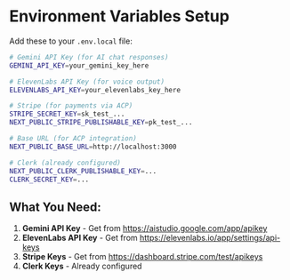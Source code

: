 # Environment Variables Setup

Add these to your `.env.local` file:

```bash
# Gemini API Key (for AI chat responses)
GEMINI_API_KEY=your_gemini_key_here

# ElevenLabs API Key (for voice output)
ELEVENLABS_API_KEY=your_elevenlabs_key_here

# Stripe (for payments via ACP)
STRIPE_SECRET_KEY=sk_test_...
NEXT_PUBLIC_STRIPE_PUBLISHABLE_KEY=pk_test_...

# Base URL (for ACP integration)
NEXT_PUBLIC_BASE_URL=http://localhost:3000

# Clerk (already configured)
NEXT_PUBLIC_CLERK_PUBLISHABLE_KEY=...
CLERK_SECRET_KEY=...
```

## What You Need:
1. **Gemini API Key** - Get from https://aistudio.google.com/app/apikey
2. **ElevenLabs API Key** - Get from https://elevenlabs.io/app/settings/api-keys
3. **Stripe Keys** - Get from https://dashboard.stripe.com/test/apikeys
4. **Clerk Keys** - Already configured

